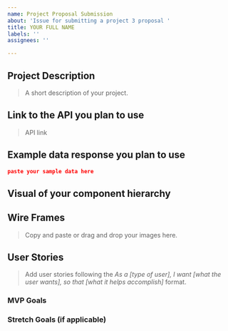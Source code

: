 ```yaml
---
name: Project Proposal Submission
about: 'Issue for submitting a project 3 proposal '
title: YOUR FULL NAME
labels: ''
assignees: ''

---
```


## Project Description 
> A short description of your project.

## Link to the API you plan to use
> API link

## Example data response you plan to use
```json
paste your sample data here
```

## Visual of your component hierarchy

## Wire Frames
> Copy and paste or drag and drop your images here.

## User Stories
> Add user stories following the _As a [type of user], I want [what the user wants], so that [what it helps accomplish]_ format.

### MVP Goals


### Stretch Goals (if applicable)
